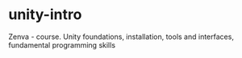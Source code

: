 # unity-intro
Zenva - course. Unity foundations, installation, tools and interfaces, fundamental programming skills
